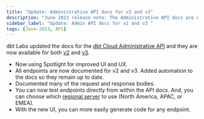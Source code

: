 ```yaml
---
title: "Update: Administrative API docs for v2 and v3"
description: "June 2023 release note: The Administrative API docs are now available for v2 and v3 with a different UI."
sidebar_label: "Update: Admin API docs for v2 and v3 "
tags: [June-2023, API]
---
```


dbt Labs updated the docs for the [dbt Cloud Administrative API](/docs/dbt-cloud-apis/admin-cloud-api) and they are now available for both [v2](/dbt-cloud/api-v2#/) and [v3](/dbt-cloud/api-v3#/). 

- Now using Spotlight for improved UI and UX.
- All endpoints are now documented for v2 and v3. Added automation to the docs so they remain up to date.  
- Documented many of the request and response bodies.
- You can now test endpoints directly from within the API docs. And, you can choose which [regional server](/docs/cloud/about-cloud/regions-ip-addresses) to use (North America, APAC, or EMEA).
- With the new UI, you can more easily generate code for any endpoint.
